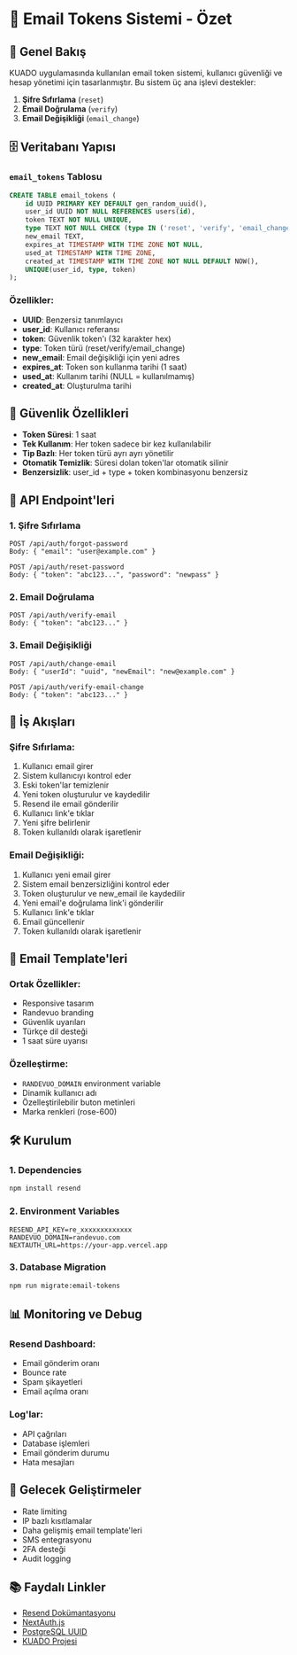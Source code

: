 # 📧 Email Tokens Sistemi - Özet

## 🎯 Genel Bakış

KUADO uygulamasında kullanılan email token sistemi, kullanıcı güvenliği ve hesap yönetimi için tasarlanmıştır. Bu sistem üç ana işlevi destekler:

1. **Şifre Sıfırlama** (`reset`)
2. **Email Doğrulama** (`verify`) 
3. **Email Değişikliği** (`email_change`)

## 🗄️ Veritabanı Yapısı

### `email_tokens` Tablosu

```sql
CREATE TABLE email_tokens (
    id UUID PRIMARY KEY DEFAULT gen_random_uuid(),
    user_id UUID NOT NULL REFERENCES users(id),
    token TEXT NOT NULL UNIQUE,
    type TEXT NOT NULL CHECK (type IN ('reset', 'verify', 'email_change')),
    new_email TEXT,
    expires_at TIMESTAMP WITH TIME ZONE NOT NULL,
    used_at TIMESTAMP WITH TIME ZONE,
    created_at TIMESTAMP WITH TIME ZONE NOT NULL DEFAULT NOW(),
    UNIQUE(user_id, type, token)
);
```

### Özellikler:
- **UUID**: Benzersiz tanımlayıcı
- **user_id**: Kullanıcı referansı
- **token**: Güvenlik token'ı (32 karakter hex)
- **type**: Token türü (reset/verify/email_change)
- **new_email**: Email değişikliği için yeni adres
- **expires_at**: Token son kullanma tarihi (1 saat)
- **used_at**: Kullanım tarihi (NULL = kullanılmamış)
- **created_at**: Oluşturulma tarihi

## 🔐 Güvenlik Özellikleri

- **Token Süresi**: 1 saat
- **Tek Kullanım**: Her token sadece bir kez kullanılabilir
- **Tip Bazlı**: Her token türü ayrı ayrı yönetilir
- **Otomatik Temizlik**: Süresi dolan token'lar otomatik silinir
- **Benzersizlik**: user_id + type + token kombinasyonu benzersiz

## 📱 API Endpoint'leri

### 1. Şifre Sıfırlama
```
POST /api/auth/forgot-password
Body: { "email": "user@example.com" }
```

```
POST /api/auth/reset-password  
Body: { "token": "abc123...", "password": "newpass" }
```

### 2. Email Doğrulama
```
POST /api/auth/verify-email
Body: { "token": "abc123..." }
```

### 3. Email Değişikliği
```
POST /api/auth/change-email
Body: { "userId": "uuid", "newEmail": "new@example.com" }
```

```
POST /api/auth/verify-email-change
Body: { "token": "abc123..." }
```

## 🔄 İş Akışları

### Şifre Sıfırlama:
1. Kullanıcı email girer
2. Sistem kullanıcıyı kontrol eder
3. Eski token'lar temizlenir
4. Yeni token oluşturulur ve kaydedilir
5. Resend ile email gönderilir
6. Kullanıcı link'e tıklar
7. Yeni şifre belirlenir
8. Token kullanıldı olarak işaretlenir

### Email Değişikliği:
1. Kullanıcı yeni email girer
2. Sistem email benzersizliğini kontrol eder
3. Token oluşturulur ve new_email ile kaydedilir
4. Yeni email'e doğrulama link'i gönderilir
5. Kullanıcı link'e tıklar
6. Email güncellenir
7. Token kullanıldı olarak işaretlenir

## 📧 Email Template'leri

### Ortak Özellikler:
- Responsive tasarım
- Randevuo branding
- Güvenlik uyarıları
- Türkçe dil desteği
- 1 saat süre uyarısı

### Özelleştirme:
- `RANDEVUO_DOMAIN` environment variable
- Dinamik kullanıcı adı
- Özelleştirilebilir buton metinleri
- Marka renkleri (rose-600)

## 🛠️ Kurulum

### 1. Dependencies
```bash
npm install resend
```

### 2. Environment Variables
```env
RESEND_API_KEY=re_xxxxxxxxxxxxx
RANDEVUO_DOMAIN=randevuo.com
NEXTAUTH_URL=https://your-app.vercel.app
```

### 3. Database Migration
```bash
npm run migrate:email-tokens
```

## 📊 Monitoring ve Debug

### Resend Dashboard:
- Email gönderim oranı
- Bounce rate
- Spam şikayetleri
- Email açılma oranı

### Log'lar:
- API çağrıları
- Database işlemleri
- Email gönderim durumu
- Hata mesajları

## 🔮 Gelecek Geliştirmeler

- Rate limiting
- IP bazlı kısıtlamalar
- Daha gelişmiş email template'leri
- SMS entegrasyonu
- 2FA desteği
- Audit logging

## 📚 Faydalı Linkler

- [Resend Dokümantasyonu](https://resend.com/docs)
- [NextAuth.js](https://next-auth.js.org/)
- [PostgreSQL UUID](https://www.postgresql.org/docs/current/datatype-uuid.html)
- [KUADO Projesi](https://github.com/your-repo/kuado)
